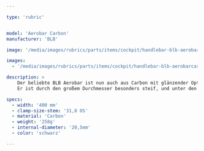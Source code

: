 ```yaml
---

type: 'rubric'


model: 'Aerobar Carbon'
manufacturer: 'BLB'

image: '/media/images/rubrics/parts/items/cockpit/handlebar-blb-aerobarcarbon_1.jpeg'

images:
  - '/media/images/rubrics/parts/items/cockpit/handlebar-blb-aerobarcarbon_2.jpeg'

description: >
    Der beliebte BLB Aerobar ist nun auch aus Carbon mit glänzender Optik zu haben.
    Er ist durch den großem Durchmesser besonders steif, und unter den Aerobars einer der schmalsten.

specs:
  - width: '400 mm'
  - clamp-size-stem: '31,8 OS'
  - material: 'Carbon'
  - weight: '258g'
  - internal-diameter: '20,5mm'
  - color: 'schwarz'

---
```

